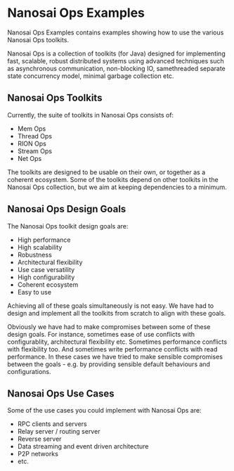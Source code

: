 # Nanosai Ops Examples
Nanosai Ops Examples contains examples showing how to use the various Nanosai Ops toolkits.

Nanosai Ops is a collection of toolkits (for Java) designed for implementing fast, scalable, robust distributed systems using
advanced techniques such as asynchronous communication, non-blocking IO, samethreaded separate state concurrency model,
minimal garbage collection etc.


## Nanosai Ops Toolkits
Currently, the suite of toolkits in Nanosai Ops consists of:

 - Mem Ops
 - Thread Ops
 - RION Ops
 - Stream Ops
 - Net Ops

The toolkits are designed to be usable on their own, or together as a coherent ecosystem. Some of the toolkits
depend on other toolkits in the Nanosai Ops collection, but we aim at keeping dependencies
to a minimum.


## Nanosai Ops Design Goals
The Nanosai Ops toolkit design goals are:

 - High performance
 - High scalability
 - Robustness
 - Architectural flexibility
 - Use case versatility
 - High configurability
 - Coherent ecosystem
 - Easy to use

Achieving all of these goals simultaneously is not easy. We have had to design and implement all the toolkits
from scratch to align with these goals.

Obviously we have had to make compromises between some of these design goals. For instance, sometimes ease of use
conflicts with configurablity, architectural flexibility etc. Sometimes performance conflicts with flexibility too.
And sometimes write performance conflicts with read performance. In these cases we have tried to make sensible
compromises between the goals - e.g. by providing sensible default behaviours and configurations.


## Nanosai Ops Use Cases
Some of the use cases you could implement with Nanosai Ops are:

- RPC clients and servers
- Relay server / routing server
- Reverse server
- Data streaming and event driven architecture
- P2P networks
- etc.